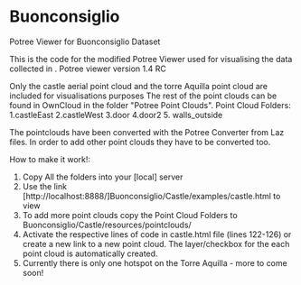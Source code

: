 # Buonconsiglio
Potree Viewer for Buonconsiglio Dataset

This is the code for the modified Potree Viewer used for visualising the data collected in .
Potree viewer version 1.4 RC

Only the castle aerial point cloud and the torre Aquilla point cloud are included for visualisations purposes
The rest of the point clouds can be found in OwnCloud in the folder "Potree Point Clouds". Point Cloud Folders:
1.castleEast
2.castleWest
3.door
4.door2
5. walls_outside


The pointclouds have been converted with the Potree Converter from Laz files. In order to add other point clouds they have to be converted too. 

How to make it work!:

1. Copy All the folders into your [local] server
2. Use the link [http://localhost:8888/]Buonconsiglio/Castle/examples/castle.html to view
3. To add more point clouds copy the Point Cloud Folders to Buonconsiglio/Castle/resources/pointclouds/
4. Activate the respective lines of code in castle.html file (lines 122-126) or create a new link to a new point cloud. The layer/checkbox for the each point cloud is automatically created. 
5. Currently there is only one hotspot on the Torre Aquilla - more to come soon!
